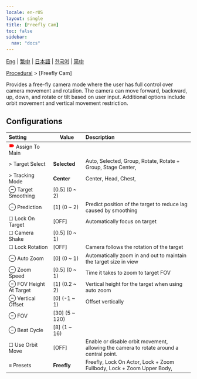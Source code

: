 ```yaml
---
locale: en-rUS
layout: single
title: [Freefly Cam]
toc: false
sidebar:
  nav: "docs"
---
```

[Eng](/dancexr/menu/2025.5/motion/freefly_cam) | [繁中](/tw/dancexr/menu/2025.5/motion/freefly_cam) | [日本語](/jp/dancexr/menu/2025.5/motion/freefly_cam) | [한국어](/kr/dancexr/menu/2025.5/motion/freefly_cam) | [简中](/zh/dancexr/menu/2025.5/motion/freefly_cam)

[Procedural](../menu#Procedural) > [Freefly Cam]

Provides a free-fly camera mode where the user has full control over camera movement and rotation. The camera can move forward, backward, up, down, and rotate or tilt based on user input. Additional options include orbit movement and vertical movement restriction.

## Configurations

| Setting | Value | Description |
| :--- | --- | :--- |
| <img src="/images/icon/ic_videocam.png" alt="videocam icon"/> Assign To Main || 
| > Target Select | **Selected** | Auto, Selected, Group, Rotate, Rotate + Group, Stage Center,  |
| > Tracking Mode | **Center** | Center, Head, Chest,  |
| ⊖ Target Smoothing | [0.5] (0 ~ 2) | 
| ⊖ Prediction | [1] (0 ~ 2) | Predict position of the target to reduce lag caused by smoothing
| ☐ Lock On Target | [OFF] | Automatically focus on target
| ☐ Camera Shake | [0.5] (0 ~ 1) | 
| ☐ Lock Rotation | [OFF] | Camera follows the rotation of the target
| ⊖ Auto Zoom | [0] (0 ~ 1) | Automatically zoom in and out to maintain the target size in view
| ⊖ Zoom Speed | [0.5] (0 ~ 1) | Time it takes to zoom to target FOV
| ⊖ FOV Height At Target | [1] (0.2 ~ 2) | Vertical height for the target when using auto zoom
| ⊖ Vertical Offset | [0] (-1 ~ 1) | Offset vertically
| ⊖ FOV | [30] (5 ~ 120) | 
| ⊖ Beat Cycle | [8] (1 ~ 16) | 
| ☐ Use Orbit Move | [OFF] | Enable or disable orbit movement, allowing the camera to rotate around a central point.
| ≡ Presets | **Freefly** | Freefly, Lock On Actor, Lock + Zoom Fullbody, Lock + Zoom Upper Body,  |
